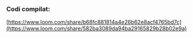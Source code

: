 
### Codi compilat:

[https://www.loom.com/share/b68fc881814a4e26b62e8acf4765bd7c](https://www.loom.com/share/582ba3089da94ba29165829b28b02e9a)

